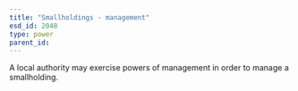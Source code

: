 ```yaml
---
title: "Smallholdings - management"
esd_id: 2048
type: power
parent_id:  
---
```


A local authority may exercise powers of management in order to manage a smallholding.

